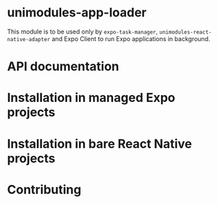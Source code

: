# unimodules-app-loader

This module is to be used only by `expo-task-manager`, `unimodules-react-native-adapter` and Expo Client to run Expo applications in background.

# API documentation

# Installation in managed Expo projects

# Installation in bare React Native projects

# Contributing
